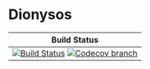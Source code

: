 # Dionysos

| **Build Status** |
|:----------------:|
| [![Build Status][build-img]][build-url] [![Codecov branch][codecov-img]][codecov-url] |

[build-img]: https://travis-ci.com/blegat/Dionysos.jl.svg?branch=master
[build-url]: https://travis-ci.com/blegat/Dionysos.jl
[codecov-img]: http://codecov.io/github/blegat/Dionysos.jl/coverage.svg?branch=master
[codecov-url]: http://codecov.io/github/blegat/Dionysos.jl?branch=master
